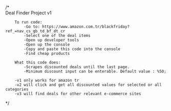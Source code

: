 /*  
    Deal Finder Project v1

        To run code:
            -Go to: https://www.amazon.com.tr/blackfriday?ref_=nav_cs_gb_td_bf_dt_cr
            -Select one of the deal items
            -Open up developer tools
            -Open up the console
            -Copy and paste this code into the console
            -Find cheap products

        What this code does:
            -Scrapes discounted deals until the last page.
            -Minimum discount input can be enterable. Default value : %50;

        -v1 only works for amazon tr
        -v2 will click and get all discounted values for selected or all categories
        -v3 will find deals for other relevant e-commerce sites
*/